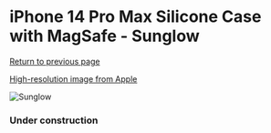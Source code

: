 # iPhone 14 Pro Max Silicone Case with MagSafe - Sunglow

[Return to previous page](/iphone_14)

[High-resolution image from Apple](https://store.storeimages.cdn-apple.com/8756/as-images.apple.com/is/MPU03?wid=4500&hei=4500&fmt=png)

<div style="width: 384px"><img src="/everypreview/MPU03.png" alt="Sunglow"></div>

### Under construction
